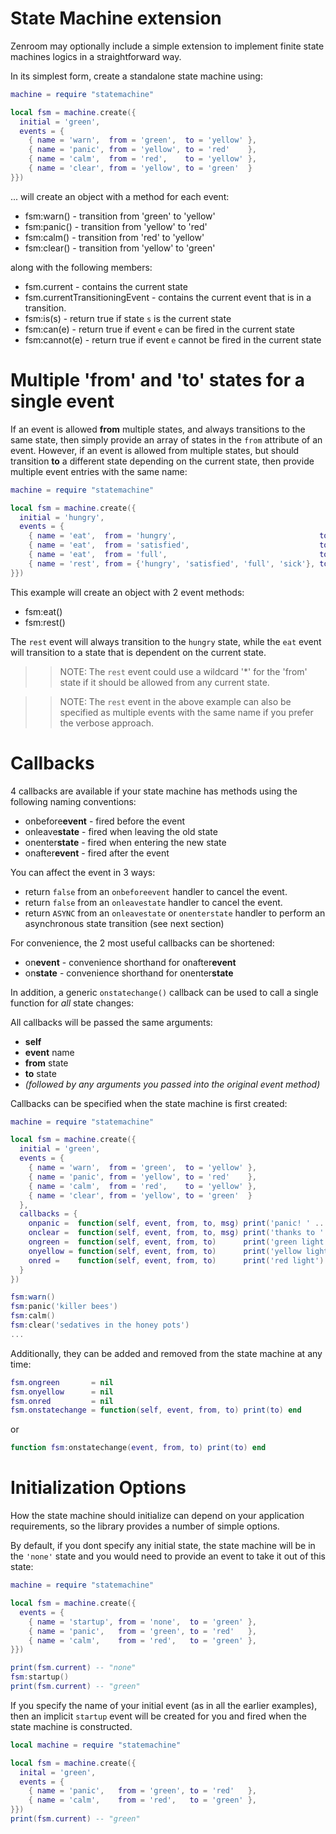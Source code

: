# State Machine extension

Zenroom may optionally include a simple extension to implement finite
state machines logics in a straightforward way.

In its simplest form, create a standalone state machine using:

```lua
machine = require "statemachine"

local fsm = machine.create({
  initial = 'green',
  events = {
    { name = 'warn',  from = 'green',  to = 'yellow' },
    { name = 'panic', from = 'yellow', to = 'red'    },
    { name = 'calm',  from = 'red',    to = 'yellow' },
    { name = 'clear', from = 'yellow', to = 'green'  }
}})
```

... will create an object with a method for each event:

 * fsm:warn()  - transition from 'green' to 'yellow'
 * fsm:panic() - transition from 'yellow' to 'red'
 * fsm:calm()  - transition from 'red' to 'yellow'
 * fsm:clear() - transition from 'yellow' to 'green'

along with the following members:

 * fsm.current   - contains the current state
 * fsm.currentTransitioningEvent - contains the current event that is in a transition.
 * fsm:is(s)     - return true if state `s` is the current state
 * fsm:can(e)    - return true if event `e` can be fired in the current state
 * fsm:cannot(e) - return true if event `e` cannot be fired in the current state

Multiple 'from' and 'to' states for a single event
==================================================

If an event is allowed **from** multiple states, and always transitions to the same
state, then simply provide an array of states in the `from` attribute of an event. However,
if an event is allowed from multiple states, but should transition **to** a different
state depending on the current state, then provide multiple event entries with
the same name:

```lua
machine = require "statemachine"

local fsm = machine.create({
  initial = 'hungry',
  events = {
    { name = 'eat',  from = 'hungry',                                to = 'satisfied' },
    { name = 'eat',  from = 'satisfied',                             to = 'full'      },
    { name = 'eat',  from = 'full',                                  to = 'sick'      },
    { name = 'rest', from = {'hungry', 'satisfied', 'full', 'sick'}, to = 'hungry'    },
}})
```

This example will create an object with 2 event methods:

 * fsm:eat()
 * fsm:rest()

The `rest` event will always transition to the `hungry` state, while the `eat` event
will transition to a state that is dependent on the current state.

>> NOTE: The `rest` event could use a wildcard '*' for the 'from' state if it should be allowed from any current state.

>> NOTE: The `rest` event in the above example can also be specified as multiple events with the same name if you prefer the verbose approach.

Callbacks
=========

4 callbacks are available if your state machine has methods using the following naming conventions:

 * onbefore**event** - fired before the event
 * onleave**state**  - fired when leaving the old state
 * onenter**state**  - fired when entering the new state
 * onafter**event**  - fired after the event

You can affect the event in 3 ways:

 * return `false` from an `onbeforeevent` handler to cancel the event.
 * return `false` from an `onleavestate` handler to cancel the event.
 * return `ASYNC` from an `onleavestate` or `onenterstate` handler to perform an asynchronous state transition (see next section)

For convenience, the 2 most useful callbacks can be shortened:

 * on**event** - convenience shorthand for onafter**event**
 * on**state** - convenience shorthand for onenter**state**

In addition, a generic `onstatechange()` callback can be used to call a single function for _all_ state changes:

All callbacks will be passed the same arguments:

 * **self**
 * **event** name
 * **from** state
 * **to** state
 * _(followed by any arguments you passed into the original event method)_

Callbacks can be specified when the state machine is first created:

```lua
machine = require "statemachine"

local fsm = machine.create({
  initial = 'green',
  events = {
    { name = 'warn',  from = 'green',  to = 'yellow' },
    { name = 'panic', from = 'yellow', to = 'red'    },
    { name = 'calm',  from = 'red',    to = 'yellow' },
    { name = 'clear', from = 'yellow', to = 'green'  }
  },
  callbacks = {
    onpanic =  function(self, event, from, to, msg) print('panic! ' .. msg)    end,
    onclear =  function(self, event, from, to, msg) print('thanks to ' .. msg) end,
    ongreen =  function(self, event, from, to)      print('green light')       end,
    onyellow = function(self, event, from, to)      print('yellow light')      end,
    onred =    function(self, event, from, to)      print('red light')         end,
  }
})

fsm:warn()
fsm:panic('killer bees')
fsm:calm()
fsm:clear('sedatives in the honey pots')
...
```

Additionally, they can be added and removed from the state machine at any time:

```lua
fsm.ongreen       = nil
fsm.onyellow      = nil
fsm.onred         = nil
fsm.onstatechange = function(self, event, from, to) print(to) end
```

or
```lua
function fsm:onstatechange(event, from, to) print(to) end
```

Initialization Options
======================

How the state machine should initialize can depend on your application requirements, so
the library provides a number of simple options.

By default, if you dont specify any initial state, the state machine will be in the `'none'`
state and you would need to provide an event to take it out of this state:

```lua
machine = require "statemachine"

local fsm = machine.create({
  events = {
    { name = 'startup', from = 'none',  to = 'green' },
    { name = 'panic',   from = 'green', to = 'red'   },
    { name = 'calm',    from = 'red',   to = 'green' },
}})

print(fsm.current) -- "none"
fsm:startup()
print(fsm.current) -- "green"
```

If you specify the name of your initial event (as in all the earlier examples), then an
implicit `startup` event will be created for you and fired when the state machine is constructed.

```lua
local machine = require "statemachine"

local fsm = machine.create({
  inital = 'green',
  events = {
    { name = 'panic',   from = 'green', to = 'red'   },
    { name = 'calm',    from = 'red',   to = 'green' },
}})
print(fsm.current) -- "green"
```

